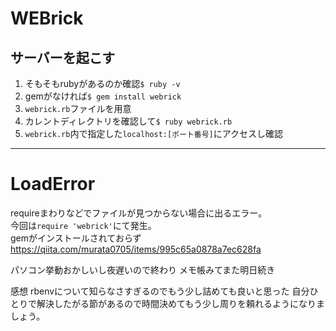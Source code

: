 # WEBrick  
## サーバーを起こす  
1. そもそもrubyがあるのか確認`$ ruby -v`  
2. gemがなければ`$ gem install webrick`  
3. `webrick.rb`ファイルを用意
4. カレントディレクトリを確認して`$ ruby webrick.rb`  
5. `webrick.rb`内で指定した`localhost:[ポート番号]`にアクセスし確認  
---  
# LoadError  
requireまわりなどでファイルが見つからない場合に出るエラー。  
今回は`require 'webrick'`にて発生。  
gemがインストールされておらず
https://qiita.com/murata0705/items/995c65a0878a7ec628fa  

パソコン挙動おかしいし夜遅いので終わり
メモ帳みてまた明日続き

感想
rbenvについて知らなさすぎるのでもう少し詰めても良いと思った
自分ひとりで解決したがる節があるので時間決めてもう少し周りを頼れるようになりましょう。